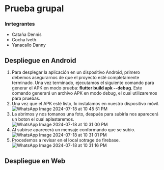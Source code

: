 # Prueba grupal
### Inrtegrantes
* Cataña Dennis
* Cocha Iveth
* Yanacallo Danny
## Despliegue en Android
1. Para desplegar la aplicación en un dispositivo Android, primero debemos asegurarnos de que el proyecto esté completamente terminado. Una vez terminado, ejecutamos el siguiente comando para generar el APK en modo prueba: **flutter build apk --debug**. Este comando generará un archivo APK en modo debug, el cual utilizaremos para pruebas.
2. Una vez que el APK esté listo, lo instalamos en nuestro dispositivo móvil.<br>
![WhatsApp Image 2024-07-18 at 10 45 51 PM](https://github.com/user-attachments/assets/a2493474-57a5-43d5-9559-f1ffb216225d) <br>
4. La abrimos y nos tomanos una foto, después para subirla nos aparecerá un boton el cual aplastaremos. <br>
![WhatsApp Image 2024-07-18 at 10 31 00 PM](https://github.com/user-attachments/assets/45956518-3f93-47ff-a3af-6d48eb3f19fd) <br>
5. Al subirse aparecerá un mensaje conformando que se subio. <br>
![WhatsApp Image 2024-07-18 at 10 31 01 PM](https://github.com/user-attachments/assets/1df11dc9-c725-4d9f-b925-de9ed0134e15) <br>
7. Procedemos a revisar en el local sotrage de firebase. <br>
![WhatsApp Image 2024-07-18 at 10 31 16 PM](https://github.com/user-attachments/assets/c3f5b04a-3265-4496-b569-3efb0a7b34be) <br>
## Despliegue en Web

